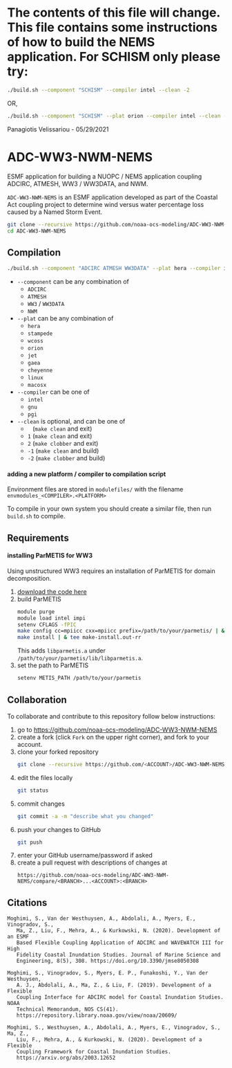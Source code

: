 # The contents of this file will change. This file contains some instructions of how to build the NEMS application. For SCHISM only please try:

```bash
./build.sh --component "SCHISM" --compiler intel --clean -2
```
OR,

```bash
./build.sh --component "SCHISM" --plat orion --compiler intel --clean -2
```
Panagiotis Velissariou - 05/29/2021

# ADC-WW3-NWM-NEMS

ESMF application for building a NUOPC / NEMS application coupling ADCIRC, ATMESH, WW3 / WW3DATA, and NWM.

`ADC-WW3-NWM-NEMS` is an ESMF application developed as part of the Coastal Act coupling project to determine wind versus water percentage loss caused by a Named Storm Event. 

```bash
git clone --recursive https://github.com/noaa-ocs-modeling/ADC-WW3-NWM-NEMS
cd ADC-WW3-NWM-NEMS
```

## Compilation

```bash
./build.sh --component "ADCIRC ATMESH WW3DATA" --plat hera --compiler intel --clean -2 
```

- `--component` can be any combination of
    - `ADCIRC`
    - `ATMESH`
    - `WW3` / `WW3DATA`
    - `NWM`
- `--plat` can be any combination of
    - `hera`
    - `stampede`
    - `wcoss`
    - `orion`
    - `jet`
    - `gaea`
    - `cheyenne`
    - `linux`
    - `macosx`
- `--compiler` can be one of
    - `intel`
    - `gnu`
    - `pgi`
- `--clean` is optional, and can be one of
    - ` ` (`make clean` and exit)
    - `1` (`make clean` and exit)
    - `2` (`make clobber` and exit)
    - `-1` (`make clean` and build)
    - `-2` (`make clobber` and build)

#### adding a new platform / compiler to compilation script

Environment files are stored in `modulefiles/` with the filename `envmodules_<COMPILER>.<PLATFORM>`

To compile in your own system you should create a similar file, then run `build.sh` to compile.

## Requirements

#### installing ParMETIS for WW3

Using unstructured WW3 requires an installation of ParMETIS for domain decomposition.

1. [download the code here](http://glaros.dtc.umn.edu/gkhome/metis/parmetis/download)
2. build ParMETIS
    ```bash
    module purge
    module load intel impi
    setenv CFLAGS -fPIC
    make config cc=mpiicc cxx=mpiicc prefix=/path/to/your/parmetis/ | & tee config.out-rr
    make install | & tee make-install.out-rr
    ```
   This adds `libparmetis.a` under `/path/to/your/parmetis/lib/libparmetis.a`.
3. set the path to ParMETIS
    ```bash
    setenv METIS_PATH /path/to/your/parmetis
    ```

## Collaboration

To collaborate and contribute to this repository follow below instructions:

1. go to https://github.com/noaa-ocs-modeling/ADC-WW3-NWM-NEMS
2. create a fork (click `Fork` on the upper right corner), and fork to your account.
3. clone your forked repository
   ```bash
   git clone --recursive https://github.com/<ACCOUNT>/ADC-WW3-NWM-NEMS
   ```
4. edit the files locally
   ```bash
   git status
   ```
5. commit changes
   ```bash
   git commit -a -m "describe what you changed"
   ```
6. push your changes to GitHub
   ```bash
   git push
   ```
7. enter your GitHub username/password if asked
8. create a pull request with descriptions of changes at
   ```
   https://github.com/noaa-ocs-modeling/ADC-WW3-NWM-NEMS/compare/<BRANCH>...<ACCOUNT>:<BRANCH>
   ```

## Citations

```
Moghimi, S., Van der Westhuysen, A., Abdolali, A., Myers, E., Vinogradov, S., 
   Ma, Z., Liu, F., Mehra, A., & Kurkowski, N. (2020). Development of an ESMF 
   Based Flexible Coupling Application of ADCIRC and WAVEWATCH III for High 
   Fidelity Coastal Inundation Studies. Journal of Marine Science and 
   Engineering, 8(5), 308. https://doi.org/10.3390/jmse8050308

Moghimi, S., Vinogradov, S., Myers, E. P., Funakoshi, Y., Van der Westhuysen, 
   A. J., Abdolali, A., Ma, Z., & Liu, F. (2019). Development of a Flexible 
   Coupling Interface for ADCIRC model for Coastal Inundation Studies. NOAA 
   Technical Memorandum, NOS CS(41). 
   https://repository.library.noaa.gov/view/noaa/20609/

Moghimi, S., Westhuysen, A., Abdolali, A., Myers, E., Vinogradov, S., Ma, Z., 
   Liu, F., Mehra, A., & Kurkowski, N. (2020). Development of a Flexible 
   Coupling Framework for Coastal Inundation Studies. 
   https://arxiv.org/abs/2003.12652
```

